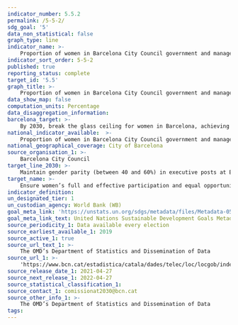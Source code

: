 ```yaml
---
indicator_number: 5.5.2
permalink: /5-5-2/
sdg_goal: '5'
data_non_statistical: false
graph_type: line
indicator_name: >-
    Proportion of women in Barcelona City Council government and manager’s office posts
indicator_sort_order: 5-5-2
published: true
reporting_status: complete
target_id: '5.5'
graph_title: >-
    Proportion of women in Barcelona City Council government and manager’s office posts
data_show_map: false
computation_units: Percentage
data_disaggregation_information:
barcelona_target: >-
	By 2030, break the glass ceiling for women in Barcelona, achieving parity in political, economic and social representation and leadership posts
national_indicator_available:  >-
	Proportion of women in Barcelona City Council government and manager’s office posts
national_geographical_coverage: City of Barcelona
source_organisation_1: >-
	Barcelona City Council
target_line_2030: >-
	Maintain gender parity (between 40 and 60%) in executive posts at Barcelona City Council
target_name: >-
	Ensure women’s full and effective participation and equal opportunities for leadership at all levels of decision-making in political, economic and public life
indicator_definition:
un_designated_tier: 1
un_custodian_agency: World Bank (WB)
goal_meta_link: 'https://unstats.un.org/sdgs/metadata/files/Metadata-05-05-02.pdf'
goal_meta_link_text: United Nations Sustainable Development Goals Metadata (pdf 894kB)
source_periodicity_1: Data available every election
source_earliest_available_1: 2019
source_active_1: true
source_url_text_1: >-
	The OMD’s Department of Statistics and Dissemination of Data
source_url_1: >-
	'https://www.bcn.cat/estadistica/catala/dades/telec/loc/locgob/index.htm'
source_release_date_1: 2021-04-27
source_next_release_1: 2022-04-27
source_statistical_classification_1: 
source_contact_1: comissionat2030@bcn.cat
source_other_info_1: >-
	The OMD’s Department of Statistics and Dissemination of Data
tags:
---
```

